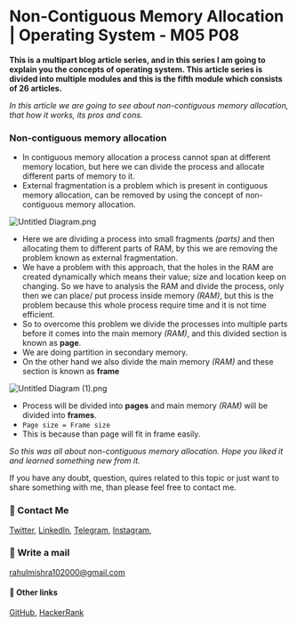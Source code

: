 # Non-Contiguous Memory Allocation | Operating System - M05 P08

**This is a multipart blog article series, and in this series I am going to explain you the concepts of operating system. This article series is divided into multiple modules and this is the fifth module which consists of 26 articles.**

_In this article we are going to see about non-contiguous memory allocation, that how it works, its pros and cons._

### Non-contiguous memory allocation
- In contiguous memory allocation a process cannot span at different memory location, but here we can divide the process and allocate different parts of memory to it.
- External fragmentation is a problem which is present in contiguous memory allocation, can be removed by using the concept of non-contiguous memory allocation.

<!-- Image one will come here -->

![Untitled Diagram.png](https://cdn.hashnode.com/res/hashnode/image/upload/v1608654976882/MbOMy8Avv.png)

- Here we are dividing a process into small fragments _(parts)_ and then allocating them to different parts of RAM, by this we are removing the problem known as external fragmentation.
- We have a problem with this approach, that the holes in the RAM are created dynamically which means their value; size and location keep on changing. So we have to analysis the RAM and divide the process, only then we can place/ put process inside memory _(RAM)_, but this is the problem because this whole process require time and it is not time efficient.
- So to overcome this problem we divide the processes into multiple parts before it comes into the main memory _(RAM)_, and this divided section is known as **page**.
- We are doing partition in secondary memory.
- On the other hand we also divide the main memory _(RAM)_ and these section is known as **frame**

<!-- Image two will come here -->

![Untitled Diagram (1).png](https://cdn.hashnode.com/res/hashnode/image/upload/v1608654989534/JRCcNIHoc.png)

- Process will be divided into **pages** and main memory _(RAM)_ will be divided into **frames**.
- `Page size = Frame size`
- This is because than page will fit in frame easily.

_So this was all about non-contiguous memory allocation. Hope you liked it and learned something new from it._

If you have any doubt, question, quires related to this topic or just want to share something with me, than please feel free to contact me.

### 📱 Contact Me

[Twitter](https://twitter.com/r_mishra10),
[LinkedIn](https://www.linkedin.com/in/rahul-mishra-66210b185),
[Telegram](https://t.me/rahul_mishra10),
[Instagram](https://www.instagram.com/rahul_mishra10/?hl=en),

### 📧 Write a mail
<rahulmishra102000@gmail.com>

#### 🚀 Other links

[GitHub](https://github.com/rahulMishra05),
[HackerRank](https://www.hackerrank.com/rahulmishra10201)
